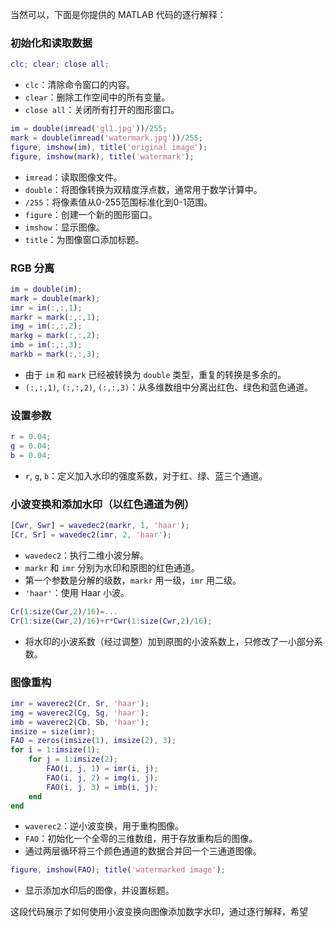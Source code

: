 当然可以，下面是你提供的 MATLAB 代码的逐行解释：

### 初始化和读取数据
```matlab
clc; clear; close all;
```
- `clc`：清除命令窗口的内容。
- `clear`：删除工作空间中的所有变量。
- `close all`：关闭所有打开的图形窗口。

```matlab
im = double(imread('gl1.jpg'))/255;
mark = double(imread('watermark.jpg'))/255;
figure, imshow(im), title('original image');
figure, imshow(mark), title('watermark');
```
- `imread`：读取图像文件。
- `double`：将图像转换为双精度浮点数，通常用于数学计算中。
- `/255`：将像素值从0-255范围标准化到0-1范围。
- `figure`：创建一个新的图形窗口。
- `imshow`：显示图像。
- `title`：为图像窗口添加标题。

### RGB 分离
```matlab
im = double(im); 
mark = double(mark); 
imr = im(:,:,1); 
markr = mark(:,:,1); 
img = im(:,:,2); 
markg = mark(:,:,2); 
imb = im(:,:,3); 
markb = mark(:,:,3); 
```
- 由于 `im` 和 `mark` 已经被转换为 `double` 类型，重复的转换是多余的。
- `(:,:,1)`, `(:,:,2)`, `(:,:,3)`：从多维数组中分离出红色、绿色和蓝色通道。

### 设置参数
```matlab
r = 0.04; 
g = 0.04; 
b = 0.04;
```
- `r`, `g`, `b`：定义加入水印的强度系数，对于红、绿、蓝三个通道。

### 小波变换和添加水印（以红色通道为例）
```matlab
[Cwr, Swr] = wavedec2(markr, 1, 'haar');
[Cr, Sr] = wavedec2(imr, 2, 'haar');
```
- `wavedec2`：执行二维小波分解。
- `markr` 和 `imr` 分别为水印和原图的红色通道。
- 第一个参数是分解的级数，`markr` 用一级，`imr` 用二级。
- `'haar'`：使用 Haar 小波。

```matlab
Cr(1:size(Cwr,2)/16)=... 
Cr(1:size(Cwr,2)/16)+r*Cwr(1:size(Cwr,2)/16);
```
- 将水印的小波系数（经过调整）加到原图的小波系数上，只修改了一小部分系数。

### 图像重构
```matlab
imr = waverec2(Cr, Sr, 'haar'); 
img = waverec2(Cg, Sg, 'haar'); 
imb = waverec2(Cb, Sb, 'haar'); 
imsize = size(imr); 
FAO = zeros(imsize(1), imsize(2), 3); 
for i = 1:imsize(1); 
    for j = 1:imsize(2); 
        FAO(i, j, 1) = imr(i, j); 
        FAO(i, j, 2) = img(i, j); 
        FAO(i, j, 3) = imb(i, j); 
    end 
end
```
- `waverec2`：逆小波变换，用于重构图像。
- `FAO`：初始化一个全零的三维数组，用于存放重构后的图像。
- 通过两层循环将三个颜色通道的数据合并回一个三通道图像。

```matlab
figure, imshow(FAO); title('watermarked image');
```
- 显示添加水印后的图像，并设置标题。

这段代码展示了如何使用小波变换向图像添加数字水印，通过逐行解释，希望
